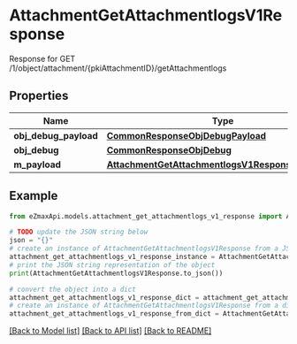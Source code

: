 # AttachmentGetAttachmentlogsV1Response

Response for GET /1/object/attachment/{pkiAttachmentID}/getAttachmentlogs

## Properties

Name | Type | Description | Notes
------------ | ------------- | ------------- | -------------
**obj_debug_payload** | [**CommonResponseObjDebugPayload**](CommonResponseObjDebugPayload.md) |  | 
**obj_debug** | [**CommonResponseObjDebug**](CommonResponseObjDebug.md) |  | [optional] 
**m_payload** | [**AttachmentGetAttachmentlogsV1ResponseMPayload**](AttachmentGetAttachmentlogsV1ResponseMPayload.md) |  | 

## Example

```python
from eZmaxApi.models.attachment_get_attachmentlogs_v1_response import AttachmentGetAttachmentlogsV1Response

# TODO update the JSON string below
json = "{}"
# create an instance of AttachmentGetAttachmentlogsV1Response from a JSON string
attachment_get_attachmentlogs_v1_response_instance = AttachmentGetAttachmentlogsV1Response.from_json(json)
# print the JSON string representation of the object
print(AttachmentGetAttachmentlogsV1Response.to_json())

# convert the object into a dict
attachment_get_attachmentlogs_v1_response_dict = attachment_get_attachmentlogs_v1_response_instance.to_dict()
# create an instance of AttachmentGetAttachmentlogsV1Response from a dict
attachment_get_attachmentlogs_v1_response_from_dict = AttachmentGetAttachmentlogsV1Response.from_dict(attachment_get_attachmentlogs_v1_response_dict)
```
[[Back to Model list]](../README.md#documentation-for-models) [[Back to API list]](../README.md#documentation-for-api-endpoints) [[Back to README]](../README.md)


